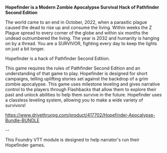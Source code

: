 **Hopefinder is a Modern Zombie Apocalypse Survival Hack of Pathfinder Second Edition**

The world came to an end in October, 2022, when a parasitic plague caused the dead to rise up and consume the living. Within weeks the Z Plague spread to every corner of the globe and within six months the undead outnumbered the living. The year is 2032 and humanity is hanging on by a thread. You are a SURVIVOR, fighting every day to keep the lights on just a bit longer. 

Hopefinder is a hack of Pathfinder Second Edition.

This game requires the rules of Pathfinder Second Edition and an understanding of that game to play. Hopefinder is designed for short campaigns, telling uplifting stories set against the backdrop of a grim zombie apocalypse. This game uses milestone leveling and gives narrative control to the players through Flashbacks that allow them to explore their past and unlock abilities to help them survive in the future. Hopefinder uses a classless leveling system, allowing you to make a wide variety of survivors!

https://www.drivethrurpg.com/product/417702/Hopefinder-Apocalypse-Bundle-BUNDLE

--

This Foundry VTT module is designed to help narrator's run their Hopefinder games.